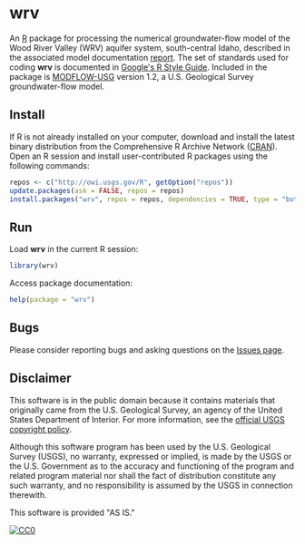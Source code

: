 # wrv

An [R](http://www.r-project.org/ "The R Project for Statistical Computing") package for processing the numerical groundwater-flow model of the Wood River Valley (WRV) aquifer system, south-central Idaho,
described in the associated model documentation [report](http://dx.doi.org/10.3133/sir20165080 "SIR 2016-5080").
The set of standards used for coding **wrv** is documented in [Google's R Style Guide](https://google.github.io/styleguide/Rguide.xml "Google's R Style Guide").
Included in the package is [MODFLOW-USG](http://water.usgs.gov/ogw/mfusg/ "MODFLOW-USG") version 1.2, a U.S. Geological Survey groundwater-flow model.

## Install

If R is not already installed on your computer, download and install the latest binary distribution from the Comprehensive R Archive Network ([CRAN](http://cran.r-project.org/ "The Comprehensive R Archive Network")).
Open an R session and install user-contributed R packages using the following commands:

```r
repos <- c("http://owi.usgs.gov/R", getOption("repos"))
update.packages(ask = FALSE, repos = repos)
install.packages("wrv", repos = repos, dependencies = TRUE, type = "both")
```

## Run

Load **wrv** in the current R session:

```r
library(wrv)
```

Access package documentation:

```r
help(package = "wrv")
```

## Bugs

Please consider reporting bugs and asking questions on the [Issues page](https://github.com/USGS-R/wrv/issues).

## Disclaimer

This software is in the public domain because it contains materials that originally came from the U.S. Geological Survey, an agency of the United States Department of Interior.
For more information, see the [official USGS copyright policy](http://www.usgs.gov/visual-id/credit_usgs.html#copyright/ "official USGS copyright policy").

Although this software program has been used by the U.S. Geological Survey (USGS), no warranty, expressed or implied,
is made by the USGS or the U.S. Government as to the accuracy and functioning of the program and related program material nor shall the fact of distribution constitute any such warranty,
and no responsibility is assumed by the USGS in connection therewith.

This software is provided "AS IS."

[![CC0](http://i.creativecommons.org/p/zero/1.0/88x31.png)](http://creativecommons.org/publicdomain/zero/1.0/)
